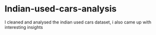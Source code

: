 # Indian-used-cars-analysis
I cleaned and analysed the indian used cars dataset, i also came up with interesting insights
